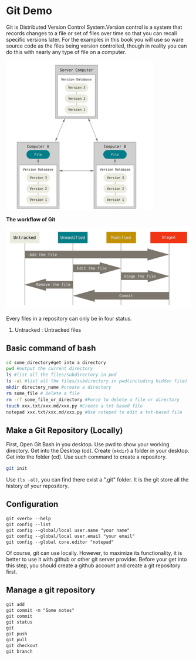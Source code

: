 

# Git Demo

Git is Distributed Version Control System.Version control is a system that records changes to a file or set of files over time so that you can recall specific versions later. For the examples in this book you will use so ware source code as the files being version controlled, though in reality you can do this with nearly any type of file on a computer.

![DVCS](image/DVCS.png)

**The workflow of Git**

![Workflow](image/Workflow.png)

Every files in a repository can only be in four status.

1. Untracked : Untracked files 





## Basic command of bash

```bash
cd some_directory#get into a directory
pwd #output the current directory
ls #list all the files/subdirectory in pwd
ls -al #list all the files/subdirectory in pwd(including hidden file)
mkdir directory_name #create a directory
rm some_file # Delete a file
rm -rf some_file_or_directory #Force to delete a file or directory
touch xxx.txt/xxx.md/xxx.py #Create a txt-based file
notepad xxx.txt/xxx.md/xxx.py #Use notepad to edit a txt-based file
```

## Make a Git Repository (Locally)

First, Open Git Bash in you desktop. Use pwd to show your working directory.  Get into the Desktop (cd).  Create (`mkdir`) a folder in your desktop. Get into the folder (cd). Use such command to create a repository.

```bash
git init
```

Use `(ls -al)`, you can find there exist a ".git" folder. It is the git store all the history of your repository.

## Configuration

```
git <verb> --help
git config --list
git config --global/local user.name "your name"
git config --global/local user.email "your email"
git config --global core.editor "notepad"
```

Of course, git can use locally.  However, to maximize its functionality, it is better to use it with github or other git server provider. Before your get into this step, you should create a github account and create a git repository first. 





## Manage a git repository

```
git add 
git commit -m "Some notes"
git commit
git status
git 
git push
git pull
git checkout
git branch

```

